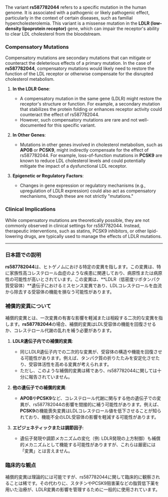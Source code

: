 The variant **rs587782044** refers to a specific mutation in the human genome. It is associated with a pathogenic or likely pathogenic effect, particularly in the context of certain diseases, such as familial hypercholesterolemia. This variant is a missense mutation in the **LDLR (low-density lipoprotein receptor)** gene, which can impair the receptor's ability to clear LDL cholesterol from the bloodstream.

### Compensatory Mutations
Compensatory mutations are secondary mutations that can mitigate or counteract the deleterious effects of a primary mutation. In the case of **rs587782044**, compensatory mutations would likely need to restore the function of the LDL receptor or otherwise compensate for the disrupted cholesterol metabolism.

1. **In the LDLR Gene**: 
   - A compensatory mutation in the same gene (LDLR) might restore the receptor's structure or function. For example, a secondary mutation that stabilizes the protein folding or enhances receptor activity could counteract the effect of rs587782044.
   - However, such compensatory mutations are rare and not well-documented for this specific variant.

2. **In Other Genes**:
   - Mutations in other genes involved in cholesterol metabolism, such as **APOB** or **PCSK9**, might indirectly compensate for the effect of rs587782044. For example, loss-of-function mutations in **PCSK9** are known to reduce LDL cholesterol levels and could potentially mitigate the impact of a dysfunctional LDL receptor.

3. **Epigenetic or Regulatory Factors**:
   - Changes in gene expression or regulatory mechanisms (e.g., upregulation of LDLR expression) could also act as compensatory mechanisms, though these are not strictly "mutations."

### Clinical Implications
While compensatory mutations are theoretically possible, they are not commonly observed in clinical settings for rs587782044. Instead, therapeutic interventions, such as statins, PCSK9 inhibitors, or other lipid-lowering drugs, are typically used to manage the effects of LDLR mutations.

---

### 日本語での説明
**rs587782044**は、ヒトゲノムにおける特定の変異を指します。この変異は、特に家族性高コレステロール血症のような疾患に関連しており、病原性または病原性の可能性が高いとされています。この変異は、**LDLR（低密度リポタンパク質受容体）**遺伝子におけるミスセンス変異であり、LDLコレステロールを血流から除去する受容体の機能を損なう可能性があります。

### 補償的変異について
補償的変異とは、一次変異の有害な影響を軽減または相殺する二次的な変異を指します。**rs587782044**の場合、補償的変異はLDL受容体の機能を回復させるか、コレステロール代謝の乱れを補う必要があります。

1. **LDLR遺伝子内での補償的変異**:
   - 同じLDLR遺伝子内での二次的な変異が、受容体の構造や機能を回復させる可能性があります。例えば、タンパク質の折りたたみを安定化させたり、受容体活性を高める変異が考えられます。
   - ただし、このような補償的変異は稀であり、rs587782044に関しては十分に報告されていません。

2. **他の遺伝子での補償的変異**:
   - **APOB**や**PCSK9**など、コレステロール代謝に関与する他の遺伝子での変異が、rs587782044の影響を間接的に補う可能性があります。例えば、**PCSK9**の機能喪失変異はLDLコレステロール値を低下させることが知られており、機能不全のLDL受容体の影響を軽減する可能性があります。

3. **エピジェネティックまたは調節因子**:
   - 遺伝子発現や調節メカニズムの変化（例: LDLR発現の上方制御）も補償的メカニズムとして機能する可能性がありますが、これらは厳密には「変異」とは言えません。

### 臨床的な観点
補償的変異は理論的には可能ですが、rs587782044に関して臨床的に観察されることは稀です。その代わりに、スタチンやPCSK9阻害薬などの脂質低下薬を用いた治療が、LDLR変異の影響を管理するために一般的に使用されています。

